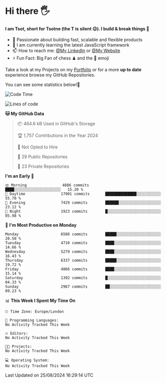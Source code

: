 # Hi there :raised_hand_with_fingers_splayed:
#### I am Tsot, short for Tsotne (the T is silent :wink:). I build & break things :space_invader:
- :telescope: Passionate about building fast, scalable and flexible products
- :seedling: I am currently learning the latest JavaScript framework 
- :mailbox: How to reach me: [@My LinkedIn](https://www.linkedin.com/in/tsotne-gvadzabia/) or [@My Website](https://tsotne.co.uk/contact)
- :zap: Fun Fact: Big Fan of chess ♟ and the 👾 emoji

Take a look at my Projects on my [Portfolio](https://tsotne.co.uk/) or for a more **up to date** experience browse my GitHub Repositories.

You can see some statistics below!:space_invader:
<!--START_SECTION:waka-->
![Code Time](http://img.shields.io/badge/Code%20Time-761%20hrs%202%20mins-blue)

![Lines of code](https://img.shields.io/badge/From%20Hello%20World%20I%27ve%20Written-12.0%20million%20lines%20of%20code-blue)

**🐱 My GitHub Data** 

> 📦 464.6 kB Used in GitHub's Storage 
 > 
> 🏆 1,757 Contributions in the Year 2024
 > 
> 🚫 Not Opted to Hire
 > 
> 📜 29 Public Repositories 
 > 
> 🔑 23 Private Repositories 
 > 
**I'm an Early 🐤** 

```text
🌞 Morning                4886 commits        ████░░░░░░░░░░░░░░░░░░░░░   15.20 % 
🌆 Daytime                17901 commits       ██████████████░░░░░░░░░░░   55.70 % 
🌃 Evening                7429 commits        ██████░░░░░░░░░░░░░░░░░░░   23.12 % 
🌙 Night                  1923 commits        █░░░░░░░░░░░░░░░░░░░░░░░░   05.98 % 
```
📅 **I'm Most Productive on Monday** 

```text
Monday                   6588 commits        █████░░░░░░░░░░░░░░░░░░░░   20.50 % 
Tuesday                  4710 commits        ████░░░░░░░░░░░░░░░░░░░░░   14.66 % 
Wednesday                5279 commits        ████░░░░░░░░░░░░░░░░░░░░░   16.43 % 
Thursday                 6337 commits        █████░░░░░░░░░░░░░░░░░░░░   19.72 % 
Friday                   4866 commits        ████░░░░░░░░░░░░░░░░░░░░░   15.14 % 
Saturday                 1392 commits        █░░░░░░░░░░░░░░░░░░░░░░░░   04.33 % 
Sunday                   2967 commits        ██░░░░░░░░░░░░░░░░░░░░░░░   09.23 % 
```


📊 **This Week I Spent My Time On** 

```text
🕑︎ Time Zone: Europe/London

💬 Programming Languages: 
No Activity Tracked This Week

🔥 Editors: 
No Activity Tracked This Week

🐱‍💻 Projects: 
No Activity Tracked This Week

💻 Operating System: 
No Activity Tracked This Week
```


 Last Updated on 25/08/2024 16:29:14 UTC
<!--END_SECTION:waka-->
